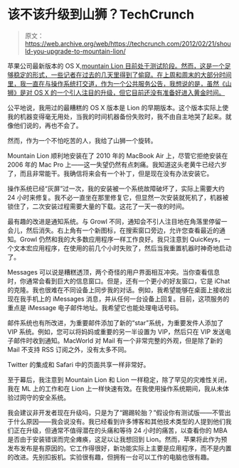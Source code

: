 # 该不该升级到山狮？TechCrunch

> 原文：<https://web.archive.org/web/https://techcrunch.com/2012/02/21/should-you-upgrade-to-mountain-lion/>

苹果公司最新版本的 OS X,[mountain Lion 目前处于测试阶段。然而，这是一个足够稳定的形式，一些记者在过去的几天里得到了偷窥。在上周和周末的大部分时间里，我一直在与操作系统打交道，作为一个公共服务公告，我想说的是，虽然《山狮》是对 OS X 的一个引人注目的升级，但它目前还没有准备好进入黄金时间。](https://web.archive.org/web/20230127141216/https://techcrunch.com/tag/apple)

公平地说，我用过的最糟糕的 OS X 版本是 Lion 的早期版本。这个版本实际上使我的机器变得毫无用处，当我的时间机器备份失败时，我不由自主地哭了起来。就像他们说的，再也不会了。

然而，作为一个不怕吃苦的人，我给了山狮一个旋转。

Mountain Lion 顺利地安装在了 2010 年的 MacBook Air 上，尽管它拒绝安装在 2006 年的 Mac Pro 上——这一失望仍然有点刺痛。我知道这头老黄牛已经六岁了，而且非常能干。我确信将来会有一个补丁，但是现在没有办法安装它。

操作系统已经“灰屏”过一次，我的安装被一个系统故障破坏了，实际上需要大约 24 小时来修复。我不必一直坐在那里修复它，但显然一次安装就死机了，机器被锁住了，二次安装过程需要大量的下载。这花了一天一夜的时间。

最有趣的改进是通知系统。与 Growl 不同，通知会不引人注目地在角落里停留一会儿，然后消失。右上角有一个新图标，在搜索窗口旁边，允许您查看最近的通知。Growl 仍然和我的大多数应用程序一样工作良好。我只注意到 QuicKeys，一个文本宏应用程序，在使用的前几个小时失败了，然后当我重置机器时神奇地启动了。

Messages 可以说是糟糕透顶，两个奇怪的用户界面相互冲突。当你查看信息时，你通常会看到巨大的信息窗口。但是，还有一个更小的好友窗口，它是 iChat 的克隆。我也很难在不同设备上同步我的对话。例如，我希望能够在桌面上接收出现在我手机上的 iMessages 消息，并从任何一台设备上回复。目前，这项服务的重点是 iMessage 电子邮件地址。我希望它也能处理电话号码。

邮件系统也有所改进，为重要邮件添加了新的“star”系统，为重要发件人添加了 VIP 系统。例如，您可以将妈妈或重要的另一半设置为 VIP，然后只在 VIP 发送电子邮件时收到通知。MacWorld 对 Mail 有一个非常完整的外观，但是除了新的 Mail 不支持 RSS 订阅之外，没有太多不同。

Twitter 的集成和 Safari 中的页面共享一样非常好。

至于幕后，我注意到 Mountain Lion 和 Lion 一样稳定，除了罕见的灾难性关闭，我在 ML 上的工作和在 Lion 上一样快速有效。在我使用操作系统期间，我从未体验过网守的安全系统。

我会建议非开发者现在升级吗，只是为了“踢踢轮胎？”假设你有测试版——不管出于什么原因——我会说没有。我已经看到许多博客和其他技术类型的人提到他们我们正在升级，但通常不值得潜在的头痛和等待 24 小时的痛苦，以查看你的 MBA 是否由于安装错误而完全瘫痪，这足以让我想回到 Lion。然而，苹果将此作为预发布发布是有原因的。它工作得很好，新功能实际上主要是应用程序，而不是内置的改进。先别扣扳机。实验很有趣，但拥有一台可以工作的电脑也很有趣。